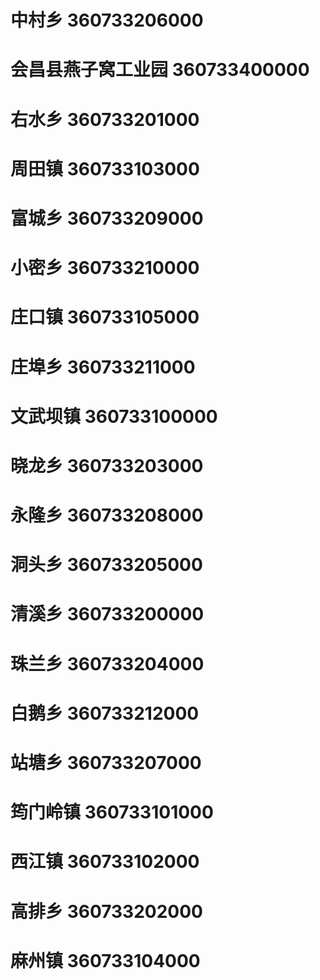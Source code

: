 # 中村乡 360733206000
# 会昌县燕子窝工业园 360733400000
# 右水乡 360733201000
# 周田镇 360733103000
# 富城乡 360733209000
# 小密乡 360733210000
# 庄口镇 360733105000
# 庄埠乡 360733211000
# 文武坝镇 360733100000
# 晓龙乡 360733203000
# 永隆乡 360733208000
# 洞头乡 360733205000
# 清溪乡 360733200000
# 珠兰乡 360733204000
# 白鹅乡 360733212000
# 站塘乡 360733207000
# 筠门岭镇 360733101000
# 西江镇 360733102000
# 高排乡 360733202000
# 麻州镇 360733104000
